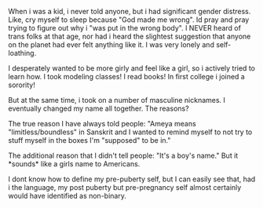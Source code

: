 When i was a kid, i never told anyone, but i had significant gender distress. Like, cry myself to sleep because "God made me wrong". Id pray and pray trying to figure out why i "was put in the wrong body". I NEVER heard of trans folks at that age, nor had i heard the slightest suggestion that anyone on the planet had ever felt anything like it. I was very lonely and self-loathing.

  

I desperately wanted to be more girly and feel like a girl, so i actively tried to learn how. I took modeling classes! I read books! In first college i joined a sorority!

  

But at the same time, i took on a number of masculine nicknames. I eventually changed my name all together. The reasons?

  

The true reason I have always told people: "Ameya means "limitless/boundless" in Sanskrit and I wanted to remind myself to not try to stuff myself in the boxes I'm "supposed" to be in."

  

The additional reason that I didn't tell people: "It's a boy's name." But it \*sounds\* like a girls name to Americans.

  

I dont know how to define my pre-puberty self, but I can easily see that, had i the language, my post puberty but pre-pregnancy self almost certainly would have identified as non-binary.